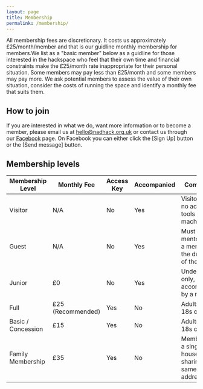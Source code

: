 ```yaml
---
layout: page
title: Membership
permalink: /membership/
---
```



All membership fees are discretionary. It costs us approximately £25/month/member and that is our guidline monthly membership for members.We list as a "basic member" below as a guidline for those interested in the hackspace who feel that their own time and financial constraints make the £25/month rate inappropriate for their personal situation. Some members may pay less than £25/month and some members may pay more. We ask potential members to assess the value of their own situation, consider the costs of running the space and identify a monthly fee that suits them.

## How to join

If you are interested in what we do, want more information or to become a member, please email us at [hello@nadhack.org.uk](mailto:hello@nadhack.org.uk) or contact us through our [Facebook](https://www.facebook.com/newburyhackspace/) page. On Facebook you can either click the [Sign Up] button or the [Send message] button.

## Membership levels

| Membership Level | Monthly Fee | Access Key | Accompanied | Comments |
| --- | --- | --- | --- | --- |
| Visitor | N/A | No | Yes | Visitor only, no access to tools / machines |
| Guest | N/A | No | Yes | Must be mentored by a member for the duration of the visit |
| Junior | £0 | No | Yes | Under 18s only, must be accompanied by a member |
| Full | £25 (Recommended) | Yes | No | Adults (over 18s only) |
| Basic / Concession | £15 | Yes | No | Adults (over 18s only) |
| Family Membership | £35 | Yes | No | Members of a single household sharing the same address |
